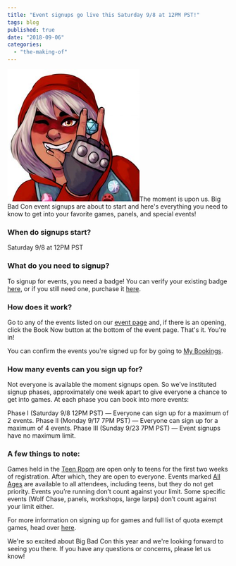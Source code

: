 ```yaml
---
title: "Event signups go live this Saturday 9/8 at 12PM PST!"
tags: blog
published: true
date: "2018-09-06"
categories: 
  - "the-making-of"
---
```


[![](/images/Red-Portrait-med-300x300.jpg)](https://www.bigbadcon.com/wp-content/uploads/2017/08/Red-Portrait-med.jpg)The moment is upon us. Big Bad Con event signups are about to start and here's everything you need to know to get into your favorite games, panels, and special events!

### When do signups start?

Saturday 9/8 at 12PM PST

### What do you need to signup?

To signup for events, you need a badge! You can verify your existing badge [here](https://www.bigbadcon.com/events/verify-your-2018-big-bad-con-badge/), or if you still need one, purchase it [here](https://www.bigbadcon.com/sign-up/).

### How does it work?

Go to any of the events listed on our [event page](https://www.bigbadcon.com/events/) and, if there is an opening, click the Book Now button at the bottom of the event page. That's it. You're in!

You can confirm the events you're signed up for by going to [My Bookings](https://www.bigbadcon.com/events/my-bookings/).

### How many events can you sign up for?

Not everyone is available the moment signups open. So we’ve instituted signup phases, approximately one week apart to give everyone a chance to get into games. At each phase you can book into more events:

Phase I (Saturday 9/8 12PM PST) — Everyone can sign up for a maximum of 2 events. Phase II (Monday 9/17 7PM PST) — Everyone can sign up for a maximum of 4 events. Phase III (Sunday 9/23 7PM PST) — Event signups have no maximum limit.

### A few things to note:

Games held in the [Teen Room](https://www.bigbadcon.com/events/categories/teens/) are open only to teens for the first two weeks of registration. After which, they are open to everyone. Events marked [All Ages](https://www.bigbadcon.com/events/categories/all-ages/) are available to all attendees, including teens, but they do not get priority. Events you’re running don’t count against your limit. Some specific events (Wolf Chase, panels, workshops, large larps) don’t count against your limit either.

For more information on signing up for games and full list of quota exempt games, head over [here](https://www.bigbadcon.com/how-are-game-sign-ups-going-to-work/).

We're so excited about Big Bad Con this year and we're looking forward to seeing you there. If you have any questions or concerns, please let us know!
